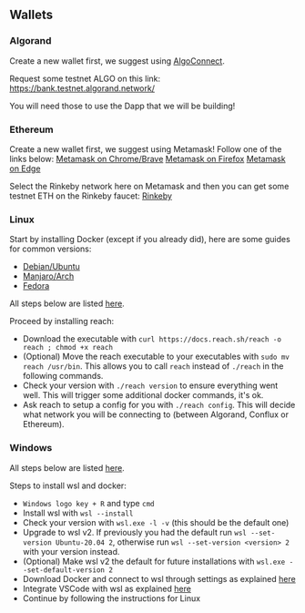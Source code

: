 ## Wallets

### Algorand
Create a new wallet first, we suggest using [AlgoConnect](https://wallet.myalgo.com).

Request some testnet ALGO on this link:
https://bank.testnet.algorand.network/

You will need those to use the Dapp that we will be building!

### Ethereum
Create a new wallet first, we suggest using Metamask! Follow one of the links below:
[Metamask on Chrome/Brave](https://chrome.google.com/webstore/detail/metamask/nkbihfbeogaeaoehlefnkodbefgpgknn)
[Metamask on Firefox](https://addons.mozilla.org/en-US/firefox/addon/ether-metamask/)
[Metamask on Edge](https://microsoftedge.microsoft.com/addons/detail/metamask/ejbalbakoplchlghecdalmeeeajnimhm?hl=en-US)

Select the Rinkeby network here on Metamask and then you can get some testnet ETH on the Rinkeby faucet:
[Rinkeby](https://faucet.rinkeby.io/)

### Linux
Start by installing Docker (except if you already did), here are some guides for common versions:
  * [Debian/Ubuntu](https://www.digitalocean.com/community/tutorials/how-to-install-and-use-docker-on-ubuntu-20-04)
  * [Manjaro/Arch](https://wiki.archlinux.org/title/docker#Installation)
  * [Fedora](https://fedoramagazine.org/docker-and-fedora-35/)

All steps below are listed [here](https://docs.reach.sh/tut/rps/#tut-1).

Proceed by installing reach:
  * Download the executable with ``curl https://docs.reach.sh/reach -o reach ; chmod +x reach``
  * (Optional) Move the reach executable to your executables with ``sudo mv reach /usr/bin``. This allows you to call ``reach`` instead of ``./reach`` in the following commands.
  * Check your version with ``./reach version`` to ensure everything went well. This will trigger some additional docker commands, it's ok.
  * Ask reach to setup a config for you with ``./reach config``. This will decide what network you will be connecting to (between Algorand, Conflux or Ethereum).

### Windows
All steps below are listed [here](https://docs.reach.sh/guide/windows/#guide-windows).

Steps to install wsl and docker:
  * ``Windows logo key + R`` and type ``cmd``
  * Install wsl with ``wsl --install``
  * Check your version with ``wsl.exe -l -v`` (this should be the default one)
  * Upgrade to wsl v2. If previously you had the default run ``wsl --set-version Ubuntu-20.04 2``, otherwise run ``wsl --set-version <version> 2`` with your version instead.
  * (Optional) Make wsl v2 the default for future installations with ``wsl.exe --set-default-version 2``
  * Download Docker and connect to wsl through settings as explained [here](https://docs.docker.com/desktop/windows/wsl/#download)
  * Integrate VSCode with wsl as explained [here](https://docs.docker.com/desktop/windows/wsl/#develop-with-docker-and-wsl-2)
  * Continue by following the instructions for Linux

